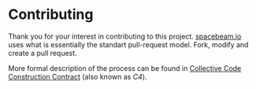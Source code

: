 Contributing
============

Thank you for your interest in contributing to this project. [spacebeam.io](https://spacebeam.io)
uses what is essentially the standart pull-request model. Fork, modify and create a pull request.

More formal description of the process can be found in [Collective Code Construction Contract](http://rfc.zeromq.org/spec:42/C4/) (also known as _C4_).
